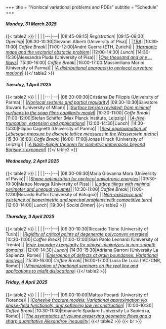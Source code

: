 +++
title = "Nonlocal variational problems and PDEs"
subtitle = "Schedule"
+++


#####  Monday, 31 March 2025

{{< table2 >}}
|   |   |
|---|---|
|08:45-09:15| *Registration*|
|09:15-09:30| *Opening*|
|09:30-10:30|Giovanni Alberti (University of Pisa)|
|  |[*TBA*](/workshop1/giovanni_alberti)|
|10:30-11:00| *Coffee Break*|
|11:00-12:00|André Guerra (ETH, Zurich)|
|  |[*Harmonic maps and the vectorial obstacle problem*](/workshop1/andré_guerra)|
|12:00-14:30| *Lunch*|
|14:30-15:30|Alessandra Pluda (University of Pisa)|
|  |[*One thousand and one ... flows*](/workshop1/alessandra_pluda)|
|15:30-16:00| *Coffee Break*|
|16:00-17:00|Massimiliano Morini (University of Parma)|
|  |[*A distributional approach to nonlocal curvature motions*](/workshop1/massimiliano_morini)|
{{</ table2 >}}

#####  Tuesday, 1 April 2025

{{< table2 >}}
|   |   |
|---|---|
|08:30-09:30|Cristiana De Filippis (University of Parma)|
|  |[*Nonlocal systems and partial regularity*](/workshop1/cristiana_de_filippis)|
|09:30-10:30|Salvatore Stuvard (University of Milan)|
|  |[*Surface tension revisited: from minimal surfaces to the soap films capillarity model*](/workshop1/salvatore_stuvard)|
|10:30-11:00| *Coffe Break*|
|11:00-12:00|Stefan Schiffer (Max Planck Institute, Leipzig)|
|  |[*A-free truncation, extension and applications*](/workshop1/stefan_schiffer)|
|12:00-14:30| *Lunch*|
|14:30-15:30|Filippo Cagnetti (University of Parma)|
|  |[*Best approximation of Lebesgue measure by discrete lattice measures in the Wasserstein metric*](/workshop1/filippo_cagnetti)|
|15:30-16:00| *Coffe Break*|
|16:00-17:00|Jonas Hirsch (University of Leipzig)|
|  |[*A Nash-Kuiper theorem for isometric immersions beyond Borisov's exponent*](/workshop1/jonas_hirsch)|
{{</ table2 >}}

#####  Wednesday, 2 April 2025

{{< table2 >}}
|   |   |
|---|---|
|08:30-09:30|Maria Giovanna Mora (University of Pavia)|
|  |[*Shape optimization for nonlocal anisotropic energies*](/workshop1/maria_giovanna_mora)|
|09:30-10:30|Matteo Novaga (University of Pisa)|
|  |[*Lattice tilings with minimal perimeter and unequal volumes*](/workshop1/matteo_novaga)|
|10:30-11:00| *Coffee Break*|
|11:00-12:00|Berardo Ruffini (University of Bologna)|
|  |[*Non-existence and existence of isoperimetric and spectral problems with competitive term*](/workshop1/berardo_ruffini)|
|12:00-14:00| *Lunch*|
|19:30-| *Social Dinner*|
{{</ table2 >}}

#####  Thursday, 3 April 2025

{{< table2 >}}
|   |   |
|---|---|
|09:30-10:30|Riccardo Tione (University of Turin)|
|  |[*Rigidity of critical points of degenerate polyconvex energies*](/workshop1/riccardo_tione)|
|10:30-11:00| *Coffee Break*|
|11:00-12:00|Gian Paolo Leonardi (University of Trento)|
|  |[*Free-boundary regularity for almost-minimizers in non-smooth domains*](/workshop1/gian_paolo_leonardi)|
|12:00-14:30| *Lunch*|
|14:30-15:30|Adriana Garroni (University La Sapienza, Rome)|
|  |[*Emergence of defects at grain boundaries: Variational analysis*](/workshop1/adriana_garroni)|
|15:30-16:00| *Coffee Break*|
|16:00-17:00|Lucia De Luca (IAC-CNR, Rome)|
|  |[*Minimization of fractional seminars on the real line and applications to misfit dislocations*](/workshop1/lucia_de_luca)|
{{</ table2 >}}

#####  Friday, 4 April 2025

{{< table2 >}}
|   |   |
|---|---|
|09:00-10:00|Matteo Focardi (University of Florence)|
|  |[*Cohesive fracture models: Variational approximation via phase-field functionals, and softening law reconstruction*](/workshop1/matteo_focardi)|
|10:00-10:30| *Coffee Break*|
|10:30-11:30|Emanuele Spadaro (University La Sapienza, Rome)|
|  |[*The asymptotics of volume preserving geometric flows and a sharp quantitative Alexandrov inequality*](/workshop1/emanuele_spadaro)|
{{</ table2 >}}
{{< br >}}